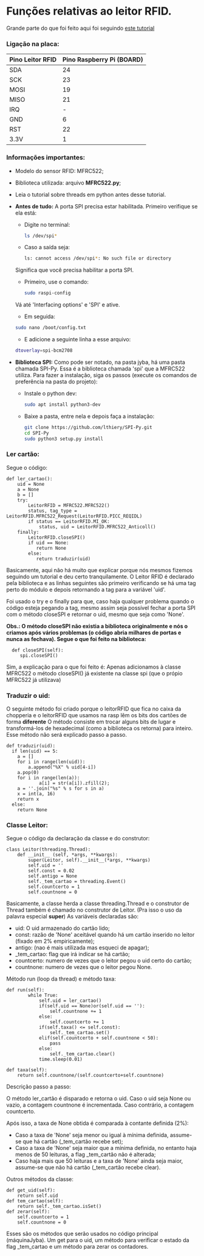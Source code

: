 # Funções relativas ao leitor RFID.

Grande parte do que foi feito aqui foi seguindo [este tutorial](https://www.filipeflop.com/blog/controle-de-acesso-rfid-com-raspberry-pi/)

### Ligação na placa:

| Pino Leitor RFID | Pino Raspberry Pi (BOARD) |
|------------------|---------------------------|
| SDA              | 24                        |
| SCK              | 23                        |
| MOSI             | 19                        |
| MISO             | 21                        |
| IRQ              | -                         |
| GND              | 6                         |
| RST              | 22                        |
| 3.3V             | 1                         |

### Informações importantes:

- Modelo do sensor RFID: MFRC522;
- Biblioteca utilizada: arquivo **MFRC522.py**;
- Leia o tutorial sobre threads em python antes desse tutorial.

- **Antes de tudo:**
  A porta SPI precisa estar habilitada. Primeiro verifique se ela está:
    - Digite no terminal:
        ~~~bash
        ls /dev/spi*
        ~~~
    - Caso a saída seja:
        ~~~bash
        ls: cannot access /dev/spi*: No such file or directory
        ~~~
    Significa que você precisa habilitar a porta SPI. 
    
    - Primeiro, use o comando:
        ~~~bash
        sudo raspi-config
        ~~~
     Vá até 'Interfacing options' e 'SPI' e ative.
     
     - Em seguida:
     ~~~bash
     sudo nano /boot/config.txt
     ~~~
     - E adicione a seguinte linha a esse arquivo:
     ~~~bash
     dtoverlay=spi-bcm2708
     ~~~

- **Biblioteca SPI:**
  Como pode ser notado, na pasta jyba, há uma pasta chamada SPI-Py. Essa é a biblioteca chamada 'spi' que a MFRC522 utiliza. Para fazer a instalação, siga os passos (execute os comandos de preferência na pasta do projeto):
    - Instale o python dev:
        ~~~bash
        sudo apt install python3-dev
        ~~~
    - Baixe a pasta, entre nela e depois faça a instalação:
    	~~~bash
        git clone https://github.com/lthiery/SPI-Py.git
        cd SPI-Py
        sudo python3 setup.py install
        ~~~
	
	
### Ler cartão:

Segue o código:

~~~python3
def ler_cartao():
    uid = None
    a = None
    b = []
    try:
        LeitorRFID = MFRC522.MFRC522()
        status, tag_type = LeitorRFID.MFRC522_Request(LeitorRFID.PICC_REQIDL)
        if status == LeitorRFID.MI_OK:
            status, uid = LeitorRFID.MFRC522_Anticoll()
    finally:
        LeitorRFID.closeSPI()
        if uid == None:
           return None
        else:
           return traduzir(uid)
~~~

Basicamente, aqui não há muito que explicar porque nós mesmos fizemos seguindo um tutorial e deu certo tranquilamente. O Leitor RFID é declarado pela biblioteca e as linhas seguintes são primeiro verificando se há uma tag perto do módulo e depois retornando a tag para a variável 'uid'.

Foi usado o try e o finally para que, caso haja qualquer problema quando o código esteja pegando a tag, mesmo assim seja possível fechar a porta SPI com o método closeSPI e retornar o uid, mesmo que seja como 'None'.

**Obs.: O método closeSPI não existia a biblioteca originalmente e nós o criamos após vários problemas (o código abria milhares de portas e nunca as fechava). Segue o que foi feito na biblioteca:**

~~~python3
  def closeSPI(self):
     spi.closeSPI()
~~~

Sim, a explicação para o que foi feito é: Apenas adicionamos à classe MFRC522 o método closeSPI() já existente na classe spi (que o própio MFRC522 já utilizava)


### Traduzir o uid:

O seguinte método foi criado porque o leitorRFID que fica no caixa da chopperia e o leitorRFID que usamos na rasp lêm os bits dos cartões de forma **diferente**
O método consiste em trocar alguns bits de lugar e transformá-los de hexadecimal (como a biblioteca os retorna) para inteiro. Esse método não será explicado passo a passo.

~~~python3
def traduzir(uid):
  if len(uid) == 5:
    a = []
    for i in range(len(uid)):
        a.append("%X" % uid[4-i])
    a.pop(0)
    for i in range(len(a)):
            a[i] = str(a[i]).zfill(2);
    a = ''.join("%s" % s for s in a)
    x = int(a, 16)
    return x
  else:
    return None
~~~



### Classe Leitor:

Segue o código da declaração da classe e do construtor:

~~~python3
class Leitor(threading.Thread):
	def __init__ (self, *args, **kwargs):
		super(Leitor, self).__init__(*args, **kwargs)
		self.uid = ''
		self.const = 0.02
		self.antigo = None
		self._tem_cartao = threading.Event()
		self.countcerto = 1
		self.countnone = 0
~~~

Basicamente, a classe herda a classe threading.Thread e o construtor de Thread também é chamado no construtor de Leitor. (Pra isso o uso da palavra especial **super**)
As variáveis declaradas são:
- uid: O uid armazenado do cartão lido;
- const: razão de 'None' aceitável quando há um cartão inserido no leitor (fixado em 2% empiricamente);
- antigo: (nao é mais utilizada mas esqueci de apagar);
- _tem_cartao: flag que irá indicar se há cartão;
- countcerto: numero de vezes que o leitor pegou o uid certo do cartão;
- countnone: numero de vezes que o leitor pegou None.

Método run (loop da thread) e método taxa:

~~~python3
def run(self):
		while True:
			self.uid = ler_cartao()
			if(self.uid == None)or(self.uid == ''):
				self.countnone += 1
			else:
				self.countcerto += 1
			if(self.taxa() <= self.const):
				self._tem_cartao.set()
			elif(self.countcerto + self.countnone < 50):
				pass
			else:
				self._tem_cartao.clear()
			time.sleep(0.01)
            
def taxa(self):
	return self.countnone/(self.countcerto+self.countnone)
~~~

Descrição passo a passo: 

O método ler_cartão é disparado e retorna o uid. Caso o uid seja None ou vazio, a contagem countnone é incrementada. Caso contrário, a contagem countcerto.

Após isso, a taxa de None obtida é comparada à contante definida (2%):
- Caso a taxa de 'None' seja menor ou igual à mínima definida, assume-se que há cartão (_tem_cartão recebe set);
- Caso a taxa de 'None' seja maior que a mínima definida, no entanto haja menos de 50 leituras, a flag _tem_cartão não é alterada;
- Caso haja mais que 50 leituras e a taxa de 'None' ainda seja maior, assume-se que não há cartão (_tem_cartão recebe clear).

Outros métodos da classe:

~~~python3
def get_uid(self):
	return self.uid
def tem_cartao(self):
	return self._tem_cartao.isSet()
def zerar(self):
	self.countcerto = 1
	self.countnone = 0
~~~

Esses são os métodos que serão usados no código principal (máquinaJyba). Um get para o uid, um método para verificar o estado da flag _tem_cartao e um método para zerar os contadores.




